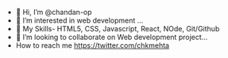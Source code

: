 - 👋 Hi, I’m @chandan-op
- 👀 I’m interested in web development ...
- 🌱 My Skills- HTML5, CSS, Javascript, React, NOde, Git/Github
- 💞️ I’m looking to collaborate on Web development project...
- How to reach me https://twitter.com/chkmehta

<!---
chandan-op/chandan-op is a ✨ special ✨ repository because its `README.md` (this file) appears on your GitHub profile.
You can click the Preview link to take a look at your changes.
--->
